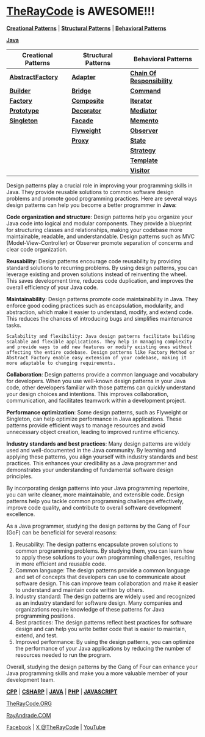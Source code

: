# [TheRayCode](../README.md) is AWESOME!!!

**[Creational Patterns](./Creational/README.md)** | **[Structural Patterns](./Structural/README.md)** | **[Behavioral Patterns](./Behavioral/README.md)**

**[Java](../README.md)** 

| Creational Patterns | Structural Patterns | Behavioral Patterns |
|--------------|-----|-----------|
| [**AbstractFactory**](./Creational/AbstractFactory/README.md) | [**Adapter**](./Structural/Adapter/README.md)         | [**Chain Of Responsibility**](./Behavioral/ChainOfResponsibility/README.md) |
| [**Builder**](./Creational/Builder/README.md)                 | [**Bridge**](./Structural/Bridge/README.md)           | [**Command**](./Behavioral/Command/README.md) |
| [**Factory**](./Creational/Factory/README.md)                 | [**Composite**](./Structural/Composite/README.md)     | [**Iterator**](./Behavioral/Iterator/README.md) |
| [**Prototype**](./Creational/Prototype/README.md)             | [**Decorator**](./Structural/Decorator/README.md)     | [**Mediator**](./Behavioral/Mediator/README.md) |
| [**Singleton**](./Creational/Singleton/README.md)             | [**Facade**](./Structural/Facade/README.md)           | [**Memento**](./Behavioral/Memento/README.md) |
|                                                               | [**Flyweight**](./Structural/Flyweight/README.md)     | [**Observer**](./Behavioral/Observer/README.md)  |
|                                                               | [**Proxy**](./Structural/Proxy/README.md)             | [**State**](./Behavioral/State/README.md) |
|                                                               |                                                       | [**Strategy**](./Behavioral/Strategy/README.md)  |
|                                                               |                                                       | [**Template**](./Behavioral/Template/README.md)  |
|                                                               |                                                       | [**Visitor**](./Behavioral/Visitor/README.md) |


Design patterns play a crucial role in improving your programming skills in Java. They provide reusable solutions to common software design problems and promote good programming practices. Here are several ways design patterns can help you become a better programmer in **Java**:

**Code organization and structure**: Design patterns help you organize your Java code into logical and modular components. They provide a blueprint for structuring classes and relationships, making your codebase more maintainable, readable, and understandable. Design patterns such as MVC (Model-View-Controller) or Observer promote separation of concerns and clear code organization.

**Reusability**: Design patterns encourage code reusability by providing standard solutions to recurring problems. By using design patterns, you can leverage existing and proven solutions instead of reinventing the wheel. This saves development time, reduces code duplication, and improves the overall efficiency of your Java code.

**Maintainability**: Design patterns promote code maintainability in Java. They enforce good coding practices such as encapsulation, modularity, and abstraction, which make it easier to understand, modify, and extend code. This reduces the chances of introducing bugs and simplifies maintenance tasks.

    Scalability and flexibility: Java design patterns facilitate building scalable and flexible applications. They help in managing complexity and provide ways to add new features or modify existing ones without affecting the entire codebase. Design patterns like Factory Method or Abstract Factory enable easy extension of your codebase, making it more adaptable to changing requirements.

**Collaboration**: Design patterns provide a common language and vocabulary for developers. When you use well-known design patterns in your Java code, other developers familiar with those patterns can quickly understand your design choices and intentions. This improves collaboration, communication, and facilitates teamwork within a development project.

**Performance optimization**: Some design patterns, such as Flyweight or Singleton, can help optimize performance in Java applications. These patterns provide efficient ways to manage resources and avoid unnecessary object creation, leading to improved runtime efficiency.

**Industry standards and best practices**: Many design patterns are widely used and well-documented in the Java community. By learning and applying these patterns, you align yourself with industry standards and best practices. This enhances your credibility as a Java programmer and demonstrates your understanding of fundamental software design principles.

By incorporating design patterns into your Java programming repertoire, you can write cleaner, more maintainable, and extensible code. Design patterns help you tackle common programming challenges effectively, improve code quality, and contribute to overall software development excellence.

As a Java programmer, studying the design patterns by the Gang of Four (GoF) can be beneficial for several reasons:

1. Reusability: The design patterns encapsulate proven solutions to common programming problems. By studying them, you can learn how to apply these solutions to your own programming challenges, resulting in more efficient and reusable code.
2. Common language: The design patterns provide a common language and set of concepts that developers can use to communicate about software design. This can improve team collaboration and make it easier to understand and maintain code written by others.
3. Industry standard: The design patterns are widely used and recognized as an industry standard for software design. Many companies and organizations require knowledge of these patterns for Java programming positions.
4. Best practices: The design patterns reflect best practices for software design and can help you write better code that is easier to maintain, extend, and test.
5. Improved performance: By using the design patterns, you can optimize the performance of your Java applications by reducing the number of resources needed to run the program.

Overall, studying the design patterns by the Gang of Four can enhance your Java programming skills and make you a more valuable member of your development team.

**[CPP](../CPP/README.md)** | **[CSHARP](../Csharp/README.md)** | **[JAVA](../Java/README.md)**  | **[PHP](../PHP/README.md)** | **[JAVASCRIPT](../JavaScript/README.md)** 

[TheRayCode.ORG](https://www.TheRayCode.ORG)

[RayAndrade.COM](https://www.RayAndrade.com)

[Facebook](https://www.facebook.com/TheRayCode/) | [X @TheRayCode](https://www.x.com/TheRayCode/) | [YouTube](https://www.youtube.com/TheRayCode/)
